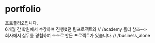 # portfolio
포트폴리오입니다.<br>
6개월 간 학원에서 수강하며 진행했던 팀프로젝트와 // /academy 폴더 참조--> <br>
회사에서 실무를 경험하여 스스로 만든 프로젝트가 있습니다. // /business_alone<br>
